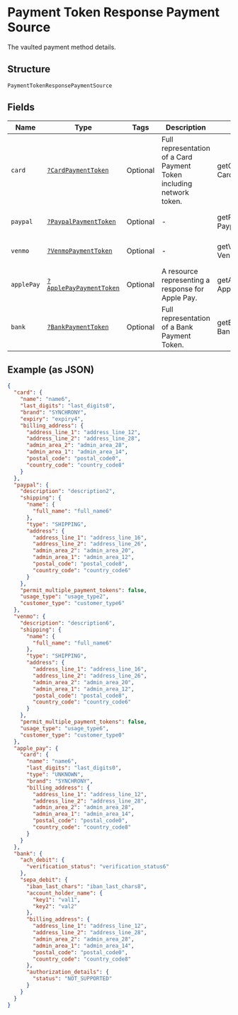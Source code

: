 
# Payment Token Response Payment Source

The vaulted payment method details.

## Structure

`PaymentTokenResponsePaymentSource`

## Fields

| Name | Type | Tags | Description | Getter | Setter |
|  --- | --- | --- | --- | --- | --- |
| `card` | [`?CardPaymentToken`](../../doc/models/card-payment-token.md) | Optional | Full representation of a Card Payment Token including network token. | getCard(): ?CardPaymentToken | setCard(?CardPaymentToken card): void |
| `paypal` | [`?PaypalPaymentToken`](../../doc/models/paypal-payment-token.md) | Optional | - | getPaypal(): ?PaypalPaymentToken | setPaypal(?PaypalPaymentToken paypal): void |
| `venmo` | [`?VenmoPaymentToken`](../../doc/models/venmo-payment-token.md) | Optional | - | getVenmo(): ?VenmoPaymentToken | setVenmo(?VenmoPaymentToken venmo): void |
| `applePay` | [`?ApplePayPaymentToken`](../../doc/models/apple-pay-payment-token.md) | Optional | A resource representing a response for Apple Pay. | getApplePay(): ?ApplePayPaymentToken | setApplePay(?ApplePayPaymentToken applePay): void |
| `bank` | [`?BankPaymentToken`](../../doc/models/bank-payment-token.md) | Optional | Full representation of a Bank Payment Token. | getBank(): ?BankPaymentToken | setBank(?BankPaymentToken bank): void |

## Example (as JSON)

```json
{
  "card": {
    "name": "name6",
    "last_digits": "last_digits0",
    "brand": "SYNCHRONY",
    "expiry": "expiry4",
    "billing_address": {
      "address_line_1": "address_line_12",
      "address_line_2": "address_line_28",
      "admin_area_2": "admin_area_28",
      "admin_area_1": "admin_area_14",
      "postal_code": "postal_code0",
      "country_code": "country_code8"
    }
  },
  "paypal": {
    "description": "description2",
    "shipping": {
      "name": {
        "full_name": "full_name6"
      },
      "type": "SHIPPING",
      "address": {
        "address_line_1": "address_line_16",
        "address_line_2": "address_line_26",
        "admin_area_2": "admin_area_20",
        "admin_area_1": "admin_area_12",
        "postal_code": "postal_code8",
        "country_code": "country_code6"
      }
    },
    "permit_multiple_payment_tokens": false,
    "usage_type": "usage_type2",
    "customer_type": "customer_type6"
  },
  "venmo": {
    "description": "description6",
    "shipping": {
      "name": {
        "full_name": "full_name6"
      },
      "type": "SHIPPING",
      "address": {
        "address_line_1": "address_line_16",
        "address_line_2": "address_line_26",
        "admin_area_2": "admin_area_20",
        "admin_area_1": "admin_area_12",
        "postal_code": "postal_code8",
        "country_code": "country_code6"
      }
    },
    "permit_multiple_payment_tokens": false,
    "usage_type": "usage_type6",
    "customer_type": "customer_type0"
  },
  "apple_pay": {
    "card": {
      "name": "name6",
      "last_digits": "last_digits0",
      "type": "UNKNOWN",
      "brand": "SYNCHRONY",
      "billing_address": {
        "address_line_1": "address_line_12",
        "address_line_2": "address_line_28",
        "admin_area_2": "admin_area_28",
        "admin_area_1": "admin_area_14",
        "postal_code": "postal_code0",
        "country_code": "country_code8"
      }
    }
  },
  "bank": {
    "ach_debit": {
      "verification_status": "verification_status6"
    },
    "sepa_debit": {
      "iban_last_chars": "iban_last_chars8",
      "account_holder_name": {
        "key1": "val1",
        "key2": "val2"
      },
      "billing_address": {
        "address_line_1": "address_line_12",
        "address_line_2": "address_line_28",
        "admin_area_2": "admin_area_28",
        "admin_area_1": "admin_area_14",
        "postal_code": "postal_code0",
        "country_code": "country_code8"
      },
      "authorization_details": {
        "status": "NOT_SUPPORTED"
      }
    }
  }
}
```

